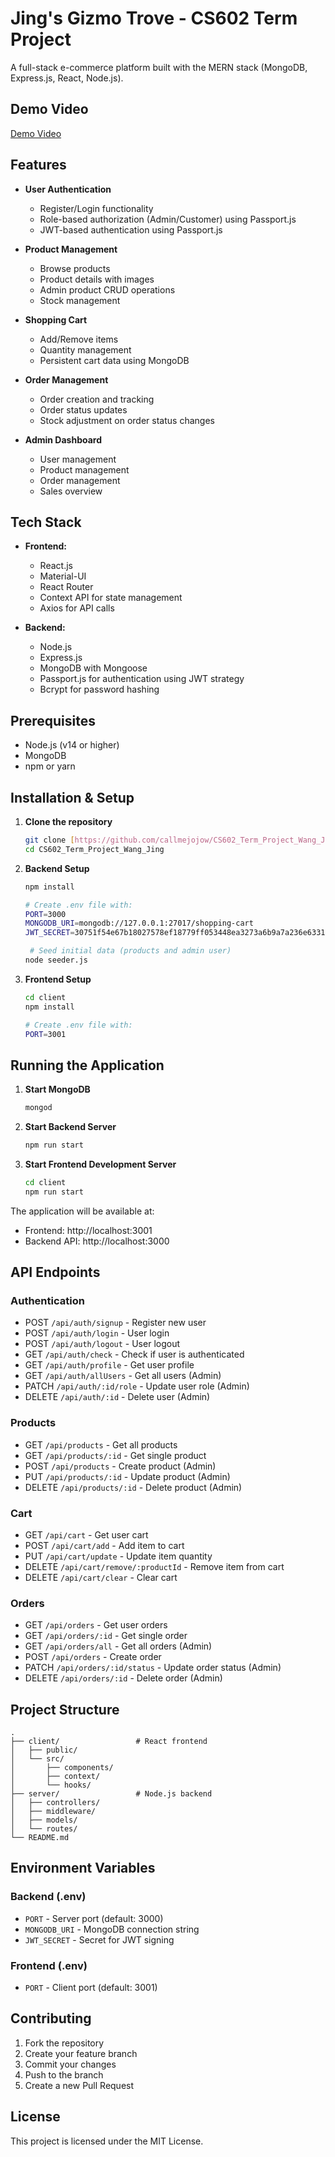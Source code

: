 # Jing's Gizmo Trove - CS602 Term Project

A full-stack e-commerce platform built with the MERN stack (MongoDB, Express.js, React, Node.js).

## Demo Video

[Demo Video](https://www.loom.com/share/ddfef8e063e84023a27f193d30f39213?sid=07e96df9-f42a-4ab2-8f0a-3fa939113d85)
## Features

- **User Authentication**
  - Register/Login functionality
  - Role-based authorization (Admin/Customer) using Passport.js
  - JWT-based authentication using Passport.js

- **Product Management**
  - Browse products
  - Product details with images
  - Admin product CRUD operations
  - Stock management

- **Shopping Cart**
  - Add/Remove items
  - Quantity management
  - Persistent cart data using MongoDB

- **Order Management**
  - Order creation and tracking
  - Order status updates
  - Stock adjustment on order status changes

- **Admin Dashboard**
  - User management
  - Product management
  - Order management
  - Sales overview

## Tech Stack

- **Frontend:**
  - React.js
  - Material-UI
  - React Router
  - Context API for state management
  - Axios for API calls

- **Backend:**
  - Node.js
  - Express.js
  - MongoDB with Mongoose
  - Passport.js for authentication using JWT strategy
  - Bcrypt for password hashing

## Prerequisites

- Node.js (v14 or higher)
- MongoDB
- npm or yarn

## Installation & Setup

1. **Clone the repository**
   ```bash
   git clone [https://github.com/callmejojow/CS602_Term_Project_Wang_Jing]
   cd CS602_Term_Project_Wang_Jing
   ```

2. **Backend Setup**
   ```bash
   npm install
   
   # Create .env file with:
   PORT=3000
   MONGODB_URI=mongodb://127.0.0.1:27017/shopping-cart
   JWT_SECRET=30751f54e67b18027578ef18779ff053448ea3273a6b9a7a236e6331680e5512

    # Seed initial data (products and admin user)
   node seeder.js
   ```

3. **Frontend Setup**
   ```bash
   cd client
   npm install
   
   # Create .env file with:
   PORT=3001
   ```

## Running the Application

1. **Start MongoDB**
   ```bash
   mongod
   ```

2. **Start Backend Server**
   ```bash
   npm run start
   ```

3. **Start Frontend Development Server**
   ```bash
   cd client
   npm run start
   ```

The application will be available at:
- Frontend: http://localhost:3001
- Backend API: http://localhost:3000

## API Endpoints

### Authentication
- POST `/api/auth/signup` - Register new user
- POST `/api/auth/login` - User login
- POST `/api/auth/logout` - User logout
- GET `/api/auth/check` - Check if user is authenticated
- GET `/api/auth/profile` - Get user profile
- GET `/api/auth/allUsers` - Get all users (Admin)
- PATCH `/api/auth/:id/role` - Update user role (Admin)
- DELETE `/api/auth/:id` - Delete user (Admin)

### Products
- GET `/api/products` - Get all products
- GET `/api/products/:id` - Get single product
- POST `/api/products` - Create product (Admin)
- PUT `/api/products/:id` - Update product (Admin)
- DELETE `/api/products/:id` - Delete product (Admin)

### Cart
- GET `/api/cart` - Get user cart
- POST `/api/cart/add` - Add item to cart
- PUT `/api/cart/update` - Update item quantity
- DELETE `/api/cart/remove/:productId` - Remove item from cart
- DELETE `/api/cart/clear` - Clear cart

### Orders
- GET `/api/orders` - Get user orders
- GET `/api/orders/:id` - Get single order
- GET `/api/orders/all` - Get all orders (Admin)
- POST `/api/orders` - Create order
- PATCH `/api/orders/:id/status` - Update order status (Admin)
- DELETE `/api/orders/:id` - Delete order (Admin)

## Project Structure

```
.
├── client/                 # React frontend
│   ├── public/
│   └── src/
│       ├── components/
│       ├── context/
│       └── hooks/
├── server/                 # Node.js backend
│   ├── controllers/
│   ├── middleware/
│   ├── models/
│   └── routes/
└── README.md
```

## Environment Variables

### Backend (.env)
- `PORT` - Server port (default: 3000)
- `MONGODB_URI` - MongoDB connection string
- `JWT_SECRET` - Secret for JWT signing

### Frontend (.env)
- `PORT` - Client port (default: 3001)

## Contributing

1. Fork the repository
2. Create your feature branch
3. Commit your changes
4. Push to the branch
5. Create a new Pull Request

## License

This project is licensed under the MIT License.
